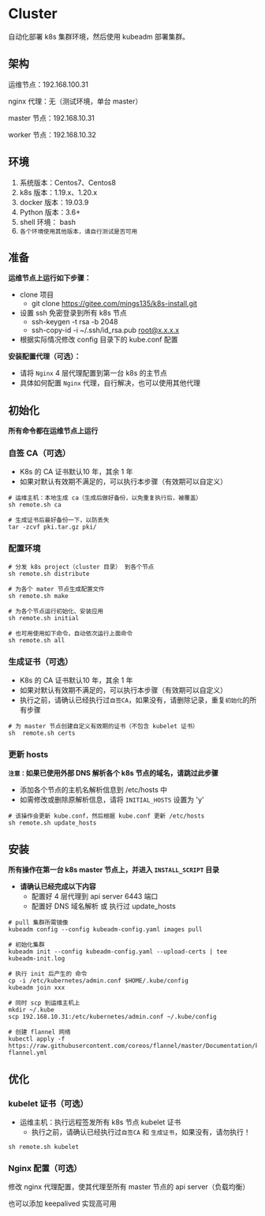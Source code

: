 # Cluster

自动化部署 k8s 集群环境，然后使用 kubeadm 部署集群。




## 架构

运维节点：192.168.100.31

nginx 代理：无（测试环境，单台 master）

master 节点：192.168.10.31

worker 节点：192.168.10.32



## 环境

1. 系统版本：Centos7、Centos8
2. k8s 版本：1.19.x、1.20.x
3. docker 版本：19.03.9
4. Python 版本：3.6+
5. shell 环境： bash
6. `各个环境使用其他版本，请自行测试是否可用`



## 准备
**运维节点上运行如下步骤：**

- clone 项目
  - git clone https://gitee.com/mings135/k8s-install.git
- 设置 ssh 免密登录到所有 k8s 节点
  - ssh-keygen -t rsa -b 2048
  - ssh-copy-id -i ~/.ssh/id_rsa.pub root@x.x.x.x
- 根据实际情况修改 config 目录下的 kube.conf 配置



**安装配置代理（可选）：**

- 请将 `Nginx` 4 层代理配置到第一台 k8s 的主节点
- 具体如何配置 `Nginx` 代理，自行解决，也可以使用其他代理



## 初始化
**所有命令都在运维节点上运行**



### 自签 CA（可选）

- K8s 的  CA 证书默认10 年，其余 1 年
- 如果对默认有效期不满足的，可以执行本步骤（有效期可以自定义）

```shell
# 运维主机：本地生成 ca（生成后做好备份，以免重复执行后，被覆盖）
sh remote.sh ca

# 生成证书后最好备份一下，以防丢失
tar -zcvf pki.tar.gz pki/
```



### 配置环境

```shell
# 分发 k8s project（cluster 目录） 到各个节点
sh remote.sh distribute

# 为各个 mater 节点生成配置文件
sh remote.sh make

# 为各个节点运行初始化、安装应用
sh remote.sh initial

# 也可用使用如下命令，自动依次运行上面命令
sh remote.sh all
```



### 生成证书（可选）

- K8s 的  CA 证书默认10 年，其余 1 年
- 如果对默认有效期不满足的，可以执行本步骤（有效期可以自定义）
- 执行之前，请确认已经执行过`自签CA`，如果没有，请删除记录，重复`初始化`的所有步骤

```shell
# 为 master 节点创建自定义有效期的证书（不包含 kubelet 证书）
sh  remote.sh certs
```



### 更新 hosts
**`注意：`如果已使用外部 DNS 解析各个 k8s 节点的域名，请跳过此步骤**

- 添加各个节点的主机名解析信息到 /etc/hosts 中
- 如需修改或删除原解析信息，请将 `INITIAL_HOSTS` 设置为 'y'

```shell
# 该操作会更新 kube.conf，然后根据 kube.conf 更新 /etc/hosts
sh remote.sh update_hosts
```



## 安装

**所有操作在第一台 k8s master 节点上，并进入 `INSTALL_SCRIPT` 目录**



- **请确认已经完成以下内容**
  - 配置好 4 层代理到 api server 6443 端口
  - 配置好 DNS 域名解析 或 执行过 update_hosts

```shell
# pull 集群所需镜像
kubeadm config --config kubeadm-config.yaml images pull

# 初始化集群
kubeadm init --config kubeadm-config.yaml --upload-certs | tee kubeadm-init.log

# 执行 init 后产生的 命令
cp -i /etc/kubernetes/admin.conf $HOME/.kube/config
kubeadm join xxx

# 同时 scp 到运维主机上
mkdir ~/.kube
scp 192.168.10.31:/etc/kubernetes/admin.conf ~/.kube/config

# 创建 flannel 网络
kubectl apply -f https://raw.githubusercontent.com/coreos/flannel/master/Documentation/kube-flannel.yml
```



## 优化

### kubelet 证书（可选）

- 运维主机：执行远程签发所有 k8s 节点 kubelet 证书
  - 执行之前，请确认已经执行过`自签CA` 和 `生成证书`，如果没有，请勿执行！

```shell
sh remote.sh kubelet
```



### Nginx 配置（可选）

修改 nginx 代理配置，使其代理至所有 master 节点的 api server（负载均衡）

也可以添加 keepalived 实现高可用
